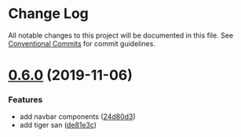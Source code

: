 # Change Log

All notable changes to this project will be documented in this file.
See [Conventional Commits](https://conventionalcommits.org) for commit guidelines.

# [0.6.0](https://github.com/Lemonpeach/panda-san/compare/v0.4.0...v0.6.0) (2019-11-06)


### Features

* add navbar components ([24d80d3](https://github.com/Lemonpeach/panda-san/commit/24d80d3))
* add tiger san ([de81e3c](https://github.com/Lemonpeach/panda-san/commit/de81e3c))
